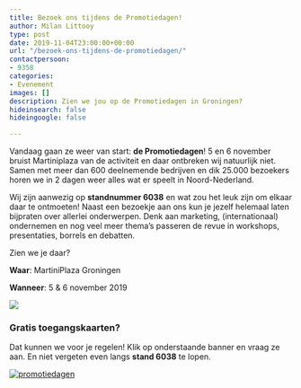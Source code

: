 ```yaml
---
title: Bezoek ons tijdens de Promotiedagen!
author: Milan Littooy
type: post
date: 2019-11-04T23:00:00+00:00
url: "/bezoek-ons-tijdens-de-promotiedagen/"
contactpersoon:
- 9358
categories:
- Evenement
images: []
description: Zien we jou op de Promotiedagen in Groningen?
hideinsearch: false
hideingoogle: false

---
```

Vandaag gaan ze weer van start: **de Promotiedagen**! 5 en 6 november bruist Martiniplaza van de activiteit en daar ontbreken wij natuurlijk niet. Samen met meer dan 600 deelnemende bedrijven en dik 25.000 bezoekers horen we in 2 dagen weer alles wat er speelt in Noord-Nederland.

Wij zijn aanwezig op **standnummer 6038** en wat zou het leuk zijn om elkaar daar te ontmoeten! Naast een bezoekje aan ons kun je jezelf helemaal laten bijpraten over allerlei onderwerpen. Denk aan marketing, (internationaal) ondernemen en nog veel meer thema’s passeren de revue in workshops, presentaties, borrels en debatten.

Zien we je daar?

**Waar**: MartiniPlaza Groningen

**Wanneer**: 5 & 6 november 2019

![](https://res.cloudinary.com/callvoip/image/upload/v1572879992/b0476ab8-90c8-4fad-b29c-0d7f465b177d-original_nvwlfz.jpg)

### Gratis toegangskaarten?

Dat kunnen we voor je regelen! Klik op onderstaande banner en vraag ze aan. En niet vergeten even langs **stand 6038** te lopen.

<a href="https://www.promotiedagen.nl/toegangskaart/callvoip/" target="_blank"><img src="https://res.cloudinary.com/callvoip/image/upload/v1556647042/emailbanner1.png" alt="promotiedagen" /></a>